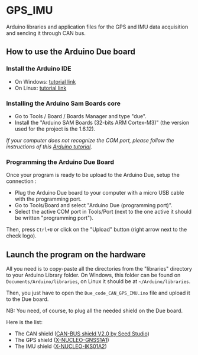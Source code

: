 # GPS_IMU
Arduino libraries and application files for the GPS and IMU data acquisition and sending it through CAN bus. 

## How to use the Arduino Due board
### Install the Arduino IDE
* On Windows: [tutorial link](https://www.arduino.cc/en/guide/windows#)
* On Linux: [tutorial link](https://www.arduino.cc/en/guide/linux#)

### Installing the Arduino Sam Boards core

* Go to Tools / Board / Boards Manager and type "due".
* Install the "Arduino SAM Boards (32-bits ARM Cortex-M3)" (the version used for the project is the 1.6.12).

*If your computer does not recognize the COM port, please follow the instructions of this [Arduino tutorial](https://www.arduino.cc/en/Guide/ArduinoDue).*

### Programming the Arduino Due Board
Once your program is ready to be upload to the Arduino Due, setup the connection :
* Plug the Arduino Due board to your computer with a micro USB cable with the programming port.
* Go to Tools/Board and select "Arduino Due (programming port)".
* Select the active COM port in Tools/Port (next to the one active it should be written "programming port").

Then, press ```Ctrl+U``` or click on the "Upload" button (right arrow next to the check logo).

## Launch the program on the hardware
All you need is to copy-paste all the directories from the "libraries" directory to your Arduino Library folder. On Windows, this folder can be found on ```Documents/Arduino/libraries```, on Linux it should be at ```~/Arduino/libraries```.

Then, you just have to open the ```Due_code_CAN_GPS_IMU.ino``` file and upload it to the Due board.

NB: You need, of course, to plug all the needed shield on the Due board.

Here is the list:
* The CAN shield ([CAN-BUS shield V2.0 by Seed Studio](https://wiki.seeedstudio.com/CAN-BUS_Shield_V2.0/))
* The GPS shield ([X-NUCLEO-GNSS1A1](https://www.st.com/en/ecosystems/x-nucleo-gnss1a1.html))
* The IMU shield ([X-NUCLEO-IKS01A2](https://www.st.com/en/ecosystems/x-nucleo-iks01a2.html))
